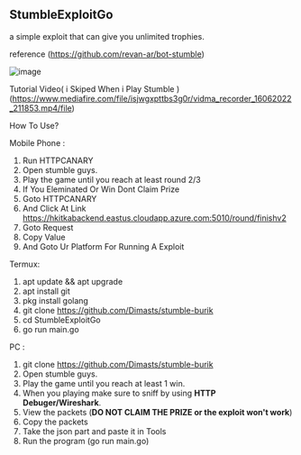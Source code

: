 ## StumbleExploitGo
a simple exploit that can give you unlimited trophies.

reference (https://github.com/revan-ar/bot-stumble)

![image](https://cdn.discordapp.com/attachments/961293295886147675/986579408800321556/Screenshot_1.png)

Tutorial Video( i Skiped When i Play Stumble )(https://www.mediafire.com/file/isjwgxpttbs3g0r/vidma_recorder_16062022_211853.mp4/file)

How To Use? 

Mobile Phone :

1. Run HTTPCANARY
2. Open stumble guys.
3. Play the game until you reach at least round 2/3
4. If You Eleminated Or Win Dont Claim Prize
5. Goto HTTPCANARY 
6. And Click At Link https://hkitkabackend.eastus.cloudapp.azure.com:5010/round/finishv2
7. Goto Request 
8. Copy Value
9. And Goto Ur Platform For Running A Exploit

Termux:

1. apt update && apt upgrade
2. apt install git
3. pkg install golang
4. git clone https://github.com/Dimasts/stumble-burik
5. cd StumbleExploitGo
6. go run main.go

PC : 
1. git clone https://github.com/Dimasts/stumble-burik
2. Open stumble guys.
3. Play the game until you reach at least 1 win.
4. When you playing make sure to sniff by using **HTTP Debuger/Wireshark**.
5. View the packets (**DO NOT CLAIM THE PRIZE or the exploit won't work**)
6. Copy the packets
7. Take the json part and paste it in Tools
8. Run the program (go run main.go)
